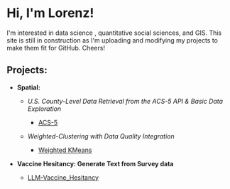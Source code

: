 

<h1>Hi, I'm Lorenz!</h1>
<p class="normal-text">I'm interested in data science , quantitative social sciences, and GIS. This site is still in construction as I'm uploading and modifying my projects to make them fit for GitHub. Cheers! </p>
<h2>Projects:</h2>

- **Spatial:**
  - *U.S. County-Level Data Retrieval from the ACS-5 API & Basic Data Exploration*
    - [ACS-5](https://github.com/LorenzEh/ACS-5)

  - *Weighted-Clustering with Data Quality Integration*
    - [Weighted KMeans](https://github.com/LorenzEh/Weighted-Clustering)

- <b>Vaccine Hesitancy: Generate Text from Survey data</b>
  - [LLM-Vaccine_Hesitancy](https://github.com/LorenzEh/LLM-Vaccine-Hesitency)
